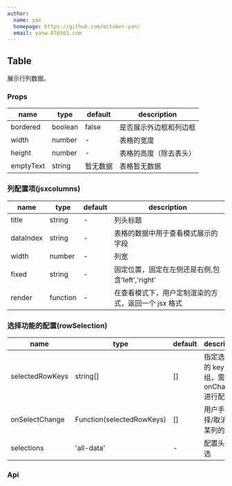 ```yaml
---
author:
  name: yan
  homepage: https://github.com/october-yan/
  email: yanw.87@163.com
---
```


## Table

展示行列数据。

### Props
|name|type|default|description|
|---|---|---|---|
| bordered | boolean | false | 是否展示外边框和列边框 |
| width | number | - | 表格的宽度 |
| height | number | - | 表格的高度（除去表头） |
| emptyText | string | 暂无数据 | 表格暂无数据 |

### 列配置项(jsxcolumns)
|name|type|default|description|
|---|---|---|---|
| title | string | - | 列头标题 |
| dataIndex | string | - | 表格的数据中用于查看模式展示的字段 |
| width | number | - | 列宽 |
| fixed | string | - | 固定位置，固定在左侧还是右侧,包含‘left’,'right' |
| render | function | - | 在查看模式下，用户定制渲染的方式，返回一个 jsx 格式|

### 选择功能的配置(rowSelection)
|name|type|default|description|
|---|---|---|---|
| selectedRowKeys | string[] | [] | 指定选中项的 key 数组，需要和 onChange 进行配合 |
| onSelectChange | Function(selectedRowKeys) | [] | 用户手动选择/取消选择某列的回调 |
| selections | 'all-data' | - | 配置头部全选 |


### Api